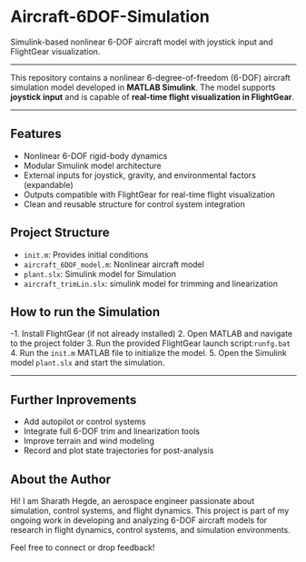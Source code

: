 # Aircraft-6DOF-Simulation
Simulink-based nonlinear 6-DOF aircraft model with joystick input and FlightGear visualization.

---
This repository contains a nonlinear 6-degree-of-freedom (6-DOF) aircraft simulation model developed in **MATLAB Simulink**. The model supports **joystick input** and is capable of **real-time flight visualization in FlightGear**.

---
## Features

- Nonlinear 6-DOF rigid-body dynamics
- Modular Simulink model architecture
- External inputs for joystick, gravity, and environmental factors (expandable) 
- Outputs compatible with FlightGear for real-time flight visualization
- Clean and reusable structure for control system integration

## Project Structure

- `init.m`: Provides initial conditions
- `aircraft_6DOF_model.m`: Nonlinear aircraft model
- `plant.slx`: Simulink model for Simulation
- `aircraft_trimLin.slx`: simulink model for trimming and linearization 

## How to run the Simulation

-1. Install FlightGear (if not already installed)
2. Open MATLAB and navigate to the project folder
3. Run the provided FlightGear launch script:`runfg.bat`
4. Run the `init.m` MATLAB file to initialize the model.
5. Open the Simulink model `plant.slx` and start the simulation.

---

## Further Inprovements

- Add autopilot or control systems 
- Integrate full 6-DOF trim and linearization tools
- Improve terrain and wind modeling
- Record and plot state trajectories for post-analysis

## About the Author

Hi! I am Sharath Hegde, an aerospace engineer passionate about simulation, control systems, and flight dynamics.
This project is part of my ongoing work in developing and analyzing 6-DOF aircraft models for research in flight dynamics, control systems, and simulation environments.

Feel free to connect or drop feedback!